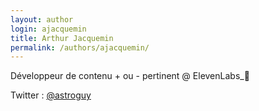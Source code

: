 ```yaml
---
layout: author
login: ajacquemin
title: Arthur Jacquemin
permalink: /authors/ajacquemin/
---
```

Développeur de contenu + ou - pertinent @ ElevenLabs_🚀

Twitter : [@astroguy](https://twitter.com/astroguy)
